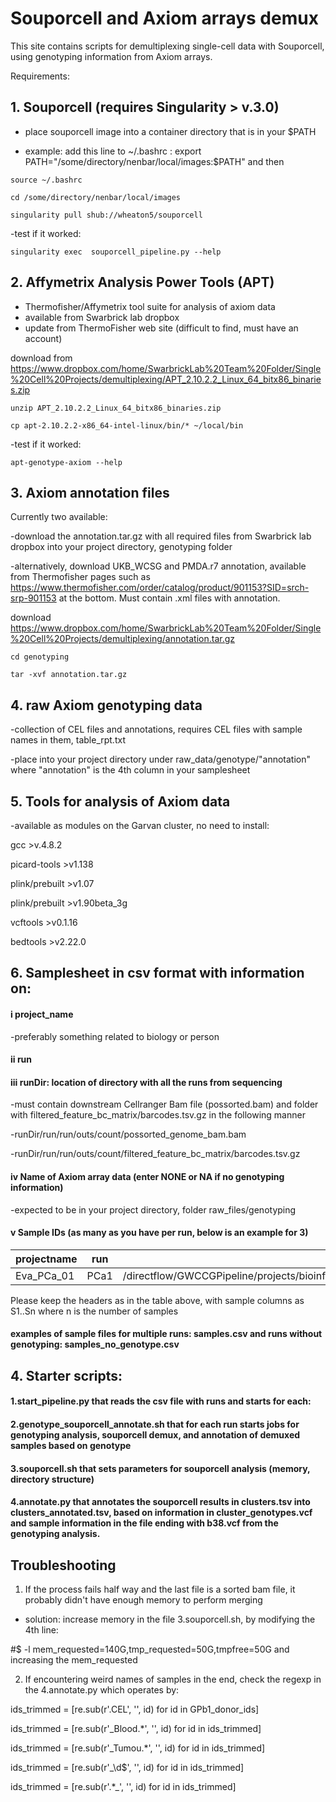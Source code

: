 # Souporcell and Axiom arrays demux

This site contains scripts for demultiplexing single-cell data with Souporcell, using genotyping information from Axiom arrays. 

Requirements:
## 1. Souporcell (requires Singularity > v.3.0)

- place souporcell image into a container directory that is in your $PATH

- example: add this line to ~/.bashrc : export PATH="/some/directory/nenbar/local/images:$PATH" and then

`source ~/.bashrc`

`cd /some/directory/nenbar/local/images`

`singularity pull shub://wheaton5/souporcell`

-test if it worked:

`singularity exec  souporcell_pipeline.py --help`

## 2. Affymetrix Analysis Power Tools (APT)
- Thermofisher/Affymetrix tool suite for analysis of axiom data
- available from Swarbrick lab dropbox
- update from ThermoFisher web site (difficult to find, must have an account)

download from https://www.dropbox.com/home/SwarbrickLab%20Team%20Folder/Single%20Cell%20Projects/demultiplexing/APT_2.10.2.2_Linux_64_bitx86_binaries.zip

`unzip APT_2.10.2.2_Linux_64_bitx86_binaries.zip`

`cp apt-2.10.2.2-x86_64-intel-linux/bin/* ~/local/bin`

-test if it worked:

`apt-genotype-axiom --help`

## 3. Axiom annotation files

Currently two available:

-download the annotation.tar.gz with all required files from Swarbrick lab dropbox into your project directory, genotyping folder

-alternatively, download UKB_WCSG and PMDA.r7 annotation, available from Thermofisher pages such as https://www.thermofisher.com/order/catalog/product/901153?SID=srch-srp-901153 at the bottom. Must contain .xml files with annotation.

download https://www.dropbox.com/home/SwarbrickLab%20Team%20Folder/Single%20Cell%20Projects/demultiplexing/annotation.tar.gz

`cd genotyping`

`tar -xvf annotation.tar.gz`

## 4. raw Axiom genotyping data

-collection of CEL files and annotations, requires CEL files with sample names in them, table_rpt.txt

-place into your project directory under raw_data/genotype/"annotation" where "annotation" is the 4th column in your samplesheet

## 5. Tools for analysis of Axiom data 
-available as modules on the Garvan cluster, no need to install:

gcc >v.4.8.2

picard-tools >v1.138

plink/prebuilt >v1.07

plink/prebuilt >v1.90beta_3g

vcftools >v0.1.16

bedtools >v2.22.0

## 6. Samplesheet in csv format with information on: 
#### i project_name 
-preferably something related to biology or person
#### ii run
#### iii runDir: location of directory with all the runs from sequencing
-must contain downstream Cellranger Bam file (possorted.bam) and folder with filtered_feature_bc_matrix/barcodes.tsv.gz in the following manner

-runDir/run/run/outs/count/possorted_genome_bam.bam

-runDir/run/run/outs/count/filtered_feature_bc_matrix/barcodes.tsv.gz

#### iv Name of Axiom array data (enter NONE or NA if no genotyping information)

-expected to be in your project directory, folder raw_files/genotyping

#### v Sample IDs (as many as you have per run, below is an example for 3)

| projectname | run | runDir | annotation | S1 | S2 | S3 |
| ----------- | --- | ------ | ---------- | -- | -- | -- |
| Eva_PCa_01  | PCa1 | /directflow/GWCCGPipeline/projects/bioinformatics/R_200416_EVAAPO_INT_10X/200626_A00152_0271_BHFHVNDSXY/GE | HAR8323_UKB_2020_RESULTS | 20384 | 19616 | 20216 |

Please keep the headers as in the table above, with sample columns as S1..Sn where n is the number of samples

#### examples of sample files for multiple runs: samples.csv and runs without genotyping: samples_no_genotype.csv

## 4. Starter scripts:
#### 1.start_pipeline.py that reads the csv file with runs and starts for each:
#### 2.genotype_souporcell_annotate.sh that for each run starts jobs for genotyping analysis, souporcell demux, and annotation of demuxed samples based on genotype
#### 3.souporcell.sh that sets parameters for souporcell analysis (memory, directory structure)
#### 4.annotate.py that annotates the souporcell results in clusters.tsv into clusters_annotated.tsv, based on information in cluster_genotypes.vcf and sample information in the file ending with b38.vcf from the genotyping analysis.


## Troubleshooting

1. If the process fails half way and the last file is a sorted bam file, it probably didn't have enough memory to perform merging

- solution: increase memory in the file 3.souporcell.sh, by modifying the 4th line: 

#$ -l mem_requested=140G,tmp_requested=50G,tmpfree=50G and increasing the mem_requested



2. If encountering weird names of samples in the end, check the regexp in the 4.annotate.py which operates by:

ids_trimmed = [re.sub(r'.CEL', '', id) for id in GPb1_donor_ids]

ids_trimmed = [re.sub(r'_Blood.*', '', id) for id in ids_trimmed]

ids_trimmed = [re.sub(r'_Tumou.*', '', id) for id in ids_trimmed]

ids_trimmed = [re.sub(r'_\d$', '', id) for id in ids_trimmed]

ids_trimmed = [re.sub(r'.*_', '', id) for id in ids_trimmed]
